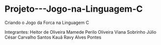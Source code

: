 # Projeto---Jogo-na-Linguagem-C
Criando o Jogo da Forca na Linguagem C

Integrantes: 
  Heitor de Oliveira Mamede
  Perilo Oliveira Viana Sobrinho
  Júlio César Carvalho Santos
  Kauã Ravy Alves Pontes
